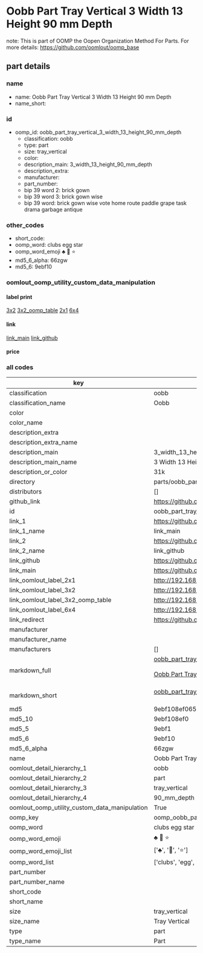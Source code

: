# Oobb Part Tray Vertical 3 Width 13 Height 90 mm Depth  

note: This is part of OOMP the Oopen Organization Method For Parts. For more details: https://github.com/oomlout/oomp_base

##  part details
  







### name
* name: Oobb Part Tray Vertical 3 Width 13 Height 90 mm Depth
* name_short: 
### id
* oomp_id: oobb_part_tray_vertical_3_width_13_height_90_mm_depth
  * classification: oobb
  * type: part
  * size: tray_vertical
  * color: 
  * description_main: 3_width_13_height_90_mm_depth
  * description_extra: 
  * manufacturer: 
  * part_number: 
  * bip 39 word 2: brick gown
  * bip 39 word 3: brick gown wise
  * bip 39 word: brick gown wise vote home route paddle grape task drama garbage antique

### other_codes
* short_code: 
* oomp_word: clubs egg star
* oomp_word_emoji :clubs: :egg: :star:
* md5_6_alpha: 66zgw
* md5_6: 9ebf10






### oomlout_oomp_utility_custom_data_manipulation
#### label print
[3x2](http://192.168.1.245:1112/?label=oomp%2066zgw)
[3x2_oomp_table](http://192.168.1.108:1112/?label=oomp%2066zgw)
[2x1](http://192.168.1.242:1112/?label=oomp%2066zgw)
[6x4](http://192.168.1.55:1112/?label=oomp%2066zgw)    

#### link

[link_main](https://github.com/oomlout/oomlout_oomp_version_1_messy/tree/main/parts/oobb_part_tray_vertical_3_width_13_height_90_mm_depth) [link_github](https://github.com/oomlout/oomlout_oomp_version_1_messy/tree/main/parts/oobb_part_tray_vertical_3_width_13_height_90_mm_depth)                             

#### price







### all codes 
| key | value |  
| --- | --- |  
| classification | oobb |  
| classification_name | Oobb |  
| color |  |  
| color_name |  |  
| description_extra |  |  
| description_extra_name |  |  
| description_main | 3_width_13_height_90_mm_depth |  
| description_main_name | 3 Width 13 Height 90 mm Depth |  
| description_or_color | 31k |  
| directory | parts/oobb_part_tray_vertical_3_width_13_height_90_mm_depth |  
| distributors | [] |  
| github_link | https://github.com/oomlout/oomlout_oomp_part_src/tree/main/parts/oobb_part_tray_vertical_3_width_13_height_90_mm_depth |  
| id | oobb_part_tray_vertical_3_width_13_height_90_mm_depth |  
| link_1 | https://github.com/oomlout/oomlout_oomp_version_1_messy/tree/main/parts/oobb_part_tray_vertical_3_width_13_height_90_mm_depth |  
| link_1_name | link_main |  
| link_2 | https://github.com/oomlout/oomlout_oomp_version_1_messy/tree/main/parts/oobb_part_tray_vertical_3_width_13_height_90_mm_depth |  
| link_2_name | link_github |  
| link_github | https://github.com/oomlout/oomlout_oomp_version_1_messy/tree/main/parts/oobb_part_tray_vertical_3_width_13_height_90_mm_depth |  
| link_main | https://github.com/oomlout/oomlout_oomp_version_1_messy/tree/main/parts/oobb_part_tray_vertical_3_width_13_height_90_mm_depth |  
| link_oomlout_label_2x1 | http://192.168.1.242:1112/?label=oomp%2066zgw |  
| link_oomlout_label_3x2 | http://192.168.1.245:1112/?label=oomp%2066zgw |  
| link_oomlout_label_3x2_oomp_table | http://192.168.1.108:1112/?label=oomp%2066zgw |  
| link_oomlout_label_6x4 | http://192.168.1.55:1112/?label=oomp%2066zgw |  
| link_redirect | https://github.com/oomlout/oomlout_oomp_version_1_messy/tree/main/parts/oobb_part_tray_vertical_3_width_13_height_90_mm_depth |  
| manufacturer |  |  
| manufacturer_name |  |  
| manufacturers | [] |  
| markdown_full | [oobb_part_tray_vertical_3_width_13_height_90_mm_depth](none)<br>[](none)<br>[Oobb Part Tray Vertical 3 Width 13 Height 90 Mm Depth](none)<br><br> |  
| markdown_short | [oobb_part_tray_vertical_3_width_13_height_90_mm_depth](none)<br><br> |  
| md5 | 9ebf108ef065d3daf2368f5ff8d948dd |  
| md5_10 | 9ebf108ef0 |  
| md5_5 | 9ebf1 |  
| md5_6 | 9ebf10 |  
| md5_6_alpha | 66zgw |  
| name | Oobb Part Tray Vertical 3 Width 13 Height 90 mm Depth |  
| oomlout_detail_hierarchy_1 | oobb |  
| oomlout_detail_hierarchy_2 | part |  
| oomlout_detail_hierarchy_3 | tray_vertical |  
| oomlout_detail_hierarchy_4 | 90_mm_depth |  
| oomlout_oomp_utility_custom_data_manipulation | True |  
| oomp_key | oomp_oobb_part_tray_vertical_3_width_13_height_90_mm_depth |  
| oomp_word | clubs egg star |  
| oomp_word_emoji | :clubs: :egg: :star: |  
| oomp_word_emoji_list | [':clubs:', ':egg:', ':star:'] |  
| oomp_word_list | ['clubs', 'egg', 'star'] |  
| part_number |  |  
| part_number_name |  |  
| short_code |  |  
| short_name |  |  
| size | tray_vertical |  
| size_name | Tray Vertical |  
| type | part |  
| type_name | Part |  
